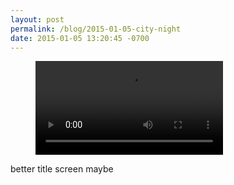 ```yaml
---
layout: post
permalink: /blog/2015-01-05-city-night
date: 2015-01-05 13:20:45 -0700
---
```


<!-- blank line -->
<figure class="video_container">
  <video controls="true" allowfullscreen="true">
    <source src="/videos/tumblr_nhq3a5OsaK1s8sajy_480.mp4" type="video/mp4">
  </video>
</figure>
<!-- blank line -->

better title screen maybe
